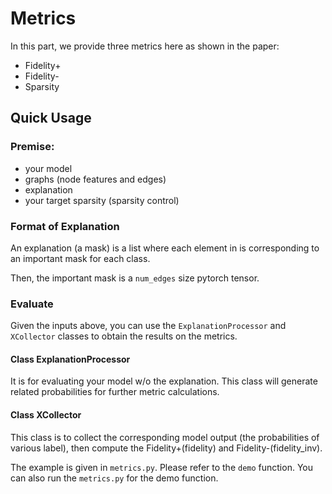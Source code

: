 # Metrics

In this part, we provide three metrics here as shown in the paper:

* Fidelity+
* Fidelity-
* Sparsity

## Quick Usage

### Premise:
* your model
* graphs (node features and edges)
* explanation
* your target sparsity (sparsity control)

### Format of Explanation

An explanation (a mask) is a list where each element
in is corresponding to an important mask for each class.

Then, the important mask is a `num_edges` size pytorch tensor.

### Evaluate

Given the inputs above, you can use the `ExplanationProcessor` and 
`XCollector` classes to obtain the results on the metrics.

#### Class ExplanationProcessor

It is for evaluating your model w/o the explanation. This class will generate
related probabilities for further metric calculations.

#### Class XCollector

This class is to collect the corresponding model output (the probabilities of
various label), then compute the Fidelity+(fidelity) and Fidelity-(fidelity_inv).

The example is given in `metrics.py`. Please refer to the `demo` function.
You can also run the `metrics.py` for the demo function.